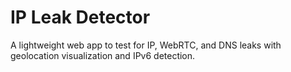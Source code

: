 # IP Leak Detector

A lightweight web app to test for IP, WebRTC, and DNS leaks with geolocation visualization and IPv6 detection.